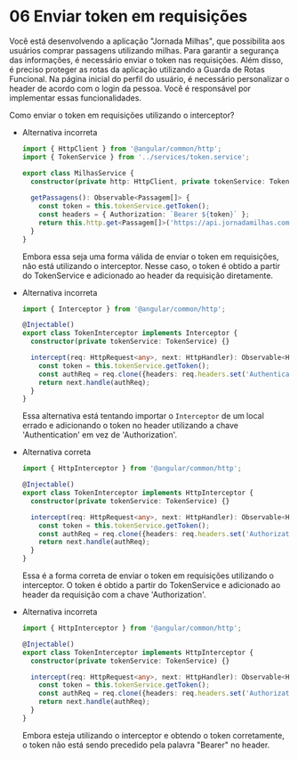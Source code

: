 # 06 Enviar token em requisições

Você está desenvolvendo a aplicação "Jornada Milhas", que possibilita aos usuários comprar passagens utilizando milhas. Para garantir a segurança das informações, é necessário enviar o token nas requisições. Além disso, é preciso proteger as rotas da aplicação utilizando a Guarda de Rotas Funcional. Na página inicial do perfil do usuário, é necessário personalizar o header de acordo com o login da pessoa. Você é responsável por implementar essas funcionalidades.

Como enviar o token em requisições utilizando o interceptor?

- Alternativa incorreta
    
    ```typescript
    import { HttpClient } from '@angular/common/http';
    import { TokenService } from '../services/token.service';
    
    export class MilhasService {
      constructor(private http: HttpClient, private tokenService: TokenService) {}
      
      getPassagens(): Observable<Passagem[]> {
        const token = this.tokenService.getToken();
        const headers = { Authorization: `Bearer ${token}` };
        return this.http.get<Passagem[]>('https://api.jornadamilhas.com/passagens', { headers });
      }
    }
    ```
    
    Embora essa seja uma forma válida de enviar o token em requisições, não está utilizando o interceptor. Nesse caso, o token é obtido a partir do TokenService e adicionado ao header da requisição diretamente.
    
- Alternativa incorreta
    
    ```typescript
    import { Interceptor } from '@angular/common/http';
    
    @Injectable()
    export class TokenInterceptor implements Interceptor {
      constructor(private tokenService: TokenService) {}
    
      intercept(req: HttpRequest<any>, next: HttpHandler): Observable<HttpEvent<any>> {
        const token = this.tokenService.getToken();
        const authReq = req.clone({headers: req.headers.set('Authentication', 'Bearer ' + token)});
        return next.handle(authReq);
      }
    }
    ```
    
    Essa alternativa está tentando importar o `Interceptor` de um local errado e adicionando o token no header utilizando a chave 'Authentication' em vez de 'Authorization'.
    
- Alternativa correta
    
    ```typescript
    import { HttpInterceptor } from '@angular/common/http';
    
    @Injectable()
    export class TokenInterceptor implements HttpInterceptor {
      constructor(private tokenService: TokenService) {}
    
      intercept(req: HttpRequest<any>, next: HttpHandler): Observable<HttpEvent<any>> {
        const token = this.tokenService.getToken();
        const authReq = req.clone({headers: req.headers.set('Authorization', 'Bearer ' + token)});
        return next.handle(authReq);
      }
    }
    ```
    
    Essa é a forma correta de enviar o token em requisições utilizando o interceptor. O token é obtido a partir do TokenService e adicionado ao header da requisição com a chave 'Authorization'.
    
- Alternativa incorreta
    
    ```typescript
    import { HttpInterceptor } from '@angular/common/http';
    
    @Injectable()
    export class TokenInterceptor implements HttpInterceptor {
      constructor(private tokenService: TokenService) {}
    
      intercept(req: HttpRequest<any>, next: HttpHandler): Observable<HttpEvent<any>> {
        const token = this.tokenService.getToken();
        const authReq = req.clone({headers: req.headers.set('Authorization', token)});
        return next.handle(authReq);
      }
    }
    ```
    
    Embora esteja utilizando o interceptor e obtendo o token corretamente, o token não está sendo precedido pela palavra "Bearer" no header.
